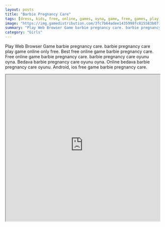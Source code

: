 ```yaml
---
layout: posts
title: "Barbie Pregnancy Care"
tags: [dress, kids, free, online, games, oyna, game, free, games, play, play, games]
image: "https://img.gamedistribution.com/3fc7b64adee1435998fc815583b071f5.jpg"
summary: "Play Web Browser Game barbie pregnancy care. barbie pregnancy care play game online only free. Best free online game barbie pregnancy care. Free online game barbie pregnancy care. barbie pregnancy care oyunu oyna. Bedava barbie pregnancy care oyunu oyna. Online bedava barbie pregnancy care oyunu. Android, ios free game barbie pregnancy care."
category: "Girls"
---
```


Play Web Browser Game barbie pregnancy care. barbie pregnancy care play game online only free. Best free online game barbie pregnancy care. Free online game barbie pregnancy care. barbie pregnancy care oyunu oyna. Bedava barbie pregnancy care oyunu oyna. Online bedava barbie pregnancy care oyunu. Android, ios free game barbie pregnancy care.

<iframe width="100%" height="480px;" src="https://html5.gamedistribution.com/3fc7b64adee1435998fc815583b071f5/"></iframe>